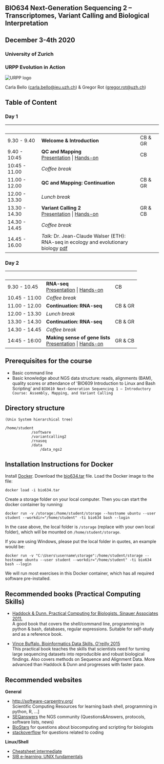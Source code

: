 ## BIO634 Next-Generation Sequencing 2 – Transcriptomes, Variant Calling and Biological Interpretation

## December 3-4th 2020


### University of Zurich
### URPP Evolution in Action
![URPP logo](Logo_URPP_kl2.png)

Carla Bello (carla.bello@ieu.uzh.ch) & Gregor Rot (gregor.rot@uzh.ch)

## Table of Content

### Day 1
&nbsp; | &nbsp; | &nbsp;
-------- | --- | --- 
9.30 - 9.40 | **Welcome & Introduction** | CB & GR
9.40 - 10:45 | **QC and Mapping** <br /> [Presentation](https://github.com/carlalbc/BIO634_2020/blob/master/Day1_QC_and_mapping/BIO634_Day1_DataQC_and_BWAmapping.pdf) \| [Hands-on](https://github.com/carlalbc/BIO634_2020/blob/master/Day1_QC_and_mapping/Day1_DataQC_and_mapping.md) | CB
10:45 - 11.00 | *Coffee break*
11.00 - 12.00 | **QC and Mapping: Continuation** | CB & GR
12.00 - 13.30 | *Lunch break*
13.30 - 14.30 | **Variant Calling 2** <br /> [Presentation](variant_calling/variant_calling_presentation.pdf)  \| [Hands-on](variant_calling/variant_calling_exercises.md) | GR & CB
14.30 - 14.45 | *Coffee break*
14.45 - 16.00 | *Talk:* Dr. Jean-Claude Walser (ETH): <br /> RNA-seq in ecology and evolutionary biology [pdf](https://github.com/carlalbc/BIO634_2019/blob/master/UniZH_Bio634_JCW_190603.pdf)

### Day 2
&nbsp; | &nbsp; | &nbsp;
-------- | --- | --- 
9.30 - 10.45 | **RNA-seq** <br /> [Presentation](https://github.com/carlalbc/BIO634_2020/blob/master/Day2_RNAseq/BIO634_Day2_RNAseq.pdf) \| [Hands-on](https://github.com/carlalbc/BIO634_2020/blob/master/Day2_RNAseq/Day2_RNAseq.md) | CB 
10.45 - 11:00 | *Coffee break*
11.00 - 12.00 |  **Continuation: RNA-seq**  | CB & GR
12.00 - 13.30 | *Lunch break* 
13.30 - 14.30 |  **Continuation: RNA-seq**  | CB & GR
14.30 - 14.45 | *Coffee break* |
14:45 - 16:00 |  **Making sense of gene lists** <br /> [Presentation](gene_lists/gene_lists_presentation.pdf)  \| [Hands-on](gene_lists/gene_lists_exercises.md) | GR & CB

## Prerequisites for the course

- Basic command line 
- Basic knowledge about NGS data structure: reads, alignments (BAM), quality scores or attendance of 'BIO609 Introduction to Linux and Bash Scripting' and `BIO610 Next-Generation Sequencing 1 – Introductory Course: Assembly, Mapping, and Variant Calling`

## Directory structure

```
(Unix System hierarchical tree)

/home/student
            /software
            /variantcalling2
            /rnaseq
            /data
                /data_ngs2
```

## Installation Instructions for Docker

Install [Docker](https://www.docker.com/). Download the [bio634.tar](https://bioinfo.evolution.uzh.ch/teaching/bio634.tar) file. Load the Docker image to the file:

```
docker load -i bio634.tar
```

Create a storage folder on your local computer. Then you can start the docker container by running:

```
docker run -v /storage:/home/student/storage --hostname ubuntu --user student --workdir="/home/student" -ti bio634 bash --login
```
In the case above, the local folder is `/storage` (replace with your own local folder), which will be mounted on `/home/student/storage`.

If you are using Windows, please put the local folder in quotes, an example would be:

```
docker run -v "C:\Users\username\storage":/home/student/storage --hostname ubuntu --user student --workdir="/home/student" -ti bio634 bash --login
```

We will run most exercises in this Docker container, which has all required software pre-installed.

## Recommended books (Practical Computing Skills)

- [Haddock & Dunn. Practical Computing for Biologists. Sinauer Associates 2011.](http://practicalcomputing.org)  
  A good book that covers the shell/command line, programming in python & bash, databases, regular expressions. 
  Suitable for self-study and as a reference book.

- [Vince Buffalo. Bioinformatics Data Skills. O'reilly 2015](http://shop.oreilly.com/product/0636920030157.do)  
  This practical book teaches the skills that scientists need for turning large sequencing datasets into reproducible and robust biological findings.
  Also covers methods on Sequence and Alignment Data. 
  More advanced than Haddock & Dunn and progresses with faster pace.


## Recommended websites

**General**  
- <http://software-carpentry.org/>  
  Scientific Computing Resources for learning bash shell, programming in python, R, …]  
- [SEQanswers](http://seqanswers.com/) the NGS community (Questions&Answers, protocols, software lists, news)   
- [BioStars](https://www.biostars.org/) for questions about biocomputing and scripting for biologists  
- [stackoverflow](http://stackoverflow.com/) for questions related to coding

**Linux/Shell**  
- [Cheatsheet intermediate](http://www.cheatography.com/davechild/cheat-sheets/linux-command-line/pdf/)  
- [SIB e-learning: UNIX fundamentals](http://edu.isb-sib.ch/pluginfile.php/2878/mod_resource/content/3/couselab-html/content.html)
